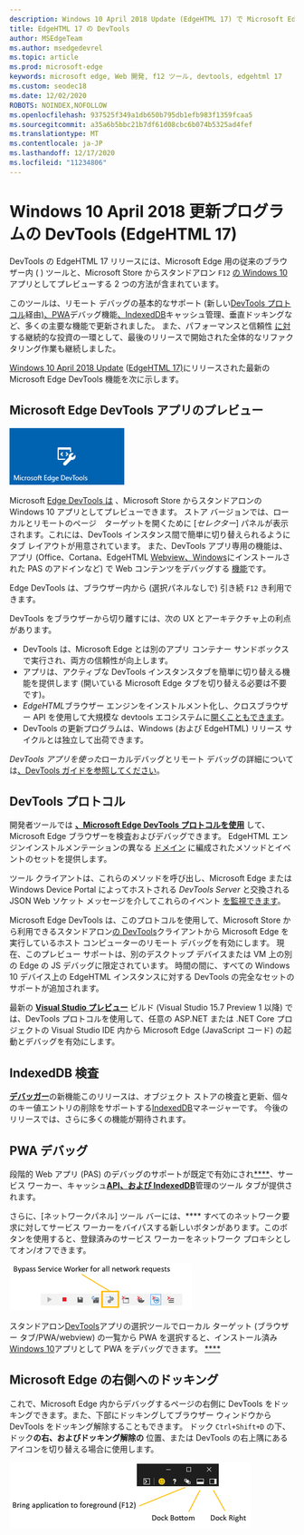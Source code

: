 ```yaml
---
description: Windows 10 April 2018 Update (EdgeHTML 17) で Microsoft Edge DevTools に追加された機能
title: EdgeHTML 17 の DevTools
author: MSEdgeTeam
ms.author: msedgedevrel
ms.topic: article
ms.prod: microsoft-edge
keywords: microsoft edge, Web 開発, f12 ツール, devtools, edgehtml 17
ms.custom: seodec18
ms.date: 12/02/2020
ROBOTS: NOINDEX,NOFOLLOW
ms.openlocfilehash: 937525f349a1db650b795db1efb983f1359fcaa5
ms.sourcegitcommit: a35a6b5bbc21b7df61d08cbc6b074b5325ad4fef
ms.translationtype: MT
ms.contentlocale: ja-JP
ms.lasthandoff: 12/17/2020
ms.locfileid: "11234806"
---
```

# Windows 10 April 2018 更新プログラムの DevTools (EdgeHTML 17)

DevTools の EdgeHTML 17 リリースには、Microsoft Edge 用の従来のブラウザー内 ( ) ツールと、Microsoft Store からスタンドアロン `F12` [の Windows 10](#microsoft-edge-devtools-app-preview) アプリとしてプレビューする 2 つの方法が含まれています。

このツールは、リモート デバッグの基本的なサポート (新しい[DevTools プロトコル](#devtools-protocol)経由[](../index.md#remote-debugging)[](#docking-to-the-right-in-microsoft-edge)[)、PWA](#pwa-debugging)デバッグ機能[、IndexedDB](#indexeddb-inspection)キャッシュ管理、垂直ドッキングなど、多くの主要な機能で更新されました。 また、パフォーマンスと信頼性 [に対](./edgehtml-16.md) する継続的な投資の一環として、最後のリリースで開始された全体的なリファクタリング作業も継続しました。

[Windows 10 April 2018 Update](/windows/uwp/whats-new/windows-10-build-17134) ([EdgeHTML 17)](https://aka.ms/devguide_edgehtml_17)にリリースされた最新の Microsoft Edge DevTools 機能を次に示します。

## Microsoft Edge DevTools アプリのプレビュー

![Microsoft Edge DevTools アプリ](../../devtools-protocol/media/microsoft-edge-devtools.png) 

Microsoft [Edge DevTools は](https://www.microsoft.com/store/p/microsoft-edge-devtools-preview/9mzbfrmz0mnj) 、Microsoft Store からスタンドアロンの Windows 10 アプリとしてプレビューできます。 ストア バージョンでは、ローカルとリモートのページ　ターゲットを開くために [*セレクター*] パネルが表示されます。これには、DevTools インスタンス間で簡単に切り替えられるようにタブ レイアウトが用意されています。 また、DevTools アプリ専用の機能は、アプリ \(Office、Cortana、EdgeHTML [Webview、Windows](../../hosting/webview/index.md)にインストールされた PAS のアドインなど) で Web コンテンツをデバッグする [機能](../../progressive-web-apps/windows-features.md)です。

Edge DevTools は、ブラウザー内から (選択パネルなしで) 引き続 `F12` き利用できます。

DevTools をブラウザーから切り離すには、次の UX とアーキテクチャ上の利点があります。

- DevTools は、Microsoft Edge とは別のアプリ コンテナー サンドボックスで実行され、両方の信頼性が向上します。
- アプリは、アクティブな DevTools インスタンスタブを簡単に切り替える機能を提供します (開いている Microsoft Edge タブを切り替える必要は不要です)。
- *EdgeHTML*ブラウザー エンジンをインストルメント化し、クロスブラウザー API を使用して大規模な devtools エコシステムに[開くこともできます](https://github.com/WICG/devtools-protocol/)。
- DevTools の更新プログラムは、Windows (および EdgeHTML) リリース サイクルとは独立して出荷できます。

*DevTools アプリを使った*ローカルデバッグとリモート デバッグの詳細については[、DevTools ガイドを参照してください](../index.md)。

## DevTools プロトコル

開発者ツールでは [**、Microsoft Edge DevTools プロトコルを使用**](../../devtools-protocol/index.md) して、Microsoft Edge ブラウザーを検査およびデバッグできます。 EdgeHTML エンジンインストルメンテーションの異なる [ドメイン](../../devtools-protocol/0.1/domains/index.md) に編成されたメソッドとイベントのセットを提供します。

 ツール クライアントは、これらのメソッドを呼び出し、Microsoft Edge または Windows Device Portal によってホストされる *DevTools Server* と交換される JSON Web ソケット メッセージを介してこれらのイベント [を監視できます](/windows/mixed-reality/using-the-windows-device-portal)。 
 
 Microsoft Edge DevTools は、[](../../devtools-protocol/0.1/clients.md#microsoft-edge-devtools-preview)このプロトコルを使用して、Microsoft Store から利用できるスタンドアロン[の DevTools](https://www.microsoft.com/store/p/microsoft-edge-devtools-preview/9mzbfrmz0mnj)クライアントから Microsoft Edge を実行しているホスト コンピューターのリモート デバッグを有効にします。 現在、このプレビュー サポートは、別のデスクトップ デバイスまたは VM 上の別の Edge の JS デバッグに限定されています。 時間の間に、すべての Windows 10 デバイス上の EdgeHTML インスタンスに対する DevTools の完全なセットのサポートが追加されます。  
 
 最新の [**Visual Studio プレビュー**](https://www.visualstudio.com/vs/preview/) ビルド (Visual Studio 15.7 Preview 1 以降) では、DevTools プロトコルを使用して、任意の ASP.NET または .NET Core プロジェクトの Visual Studio IDE 内から Microsoft Edge (JavaScript コード) の起動とデバッグを有効にします。

## IndexedDB 検査

[**デバッガー**](../debugger.md)の新機能このリリースは、オブジェクト ストアの検査と更新、個々のキー値エントリの削除をサポートする[IndexedDB](../storage.md#indexeddb-manager)マネージャーです。 今後のリリースでは、さらに多くの機能が期待されます。

## PWA デバッグ

段階的 Web アプリ (PAS) のデバッグのサポートが既定で有効にされ[****](../service-workers.md)、サービス ワーカー、キャッシュ[**API、**](../storage.md#cache-manager)[**および IndexedDB**](../storage.md#indexeddb-manager)管理のツール タブが提供されます。

さらに、[ネットワーク[](../network.md#toolbar)パネル] ツール バーには、**** すべてのネットワーク要求に対してサービス ワーカーをバイパスする新しいボタンがあります。このボタンを使用すると、登録済みのサービス ワーカーをネットワーク プロキシとしてオン/オフできます。

![[ネットワーク] ツール バー ボタン: すべてのネットワーク要求に対してサービス ワーカーをバイパスする](../media/network_toolbar_bypass_sw.png)

スタンドアロン[DevTools](../index.md#microsoft-store-app)アプリの選択ツールでローカル ターゲット (ブラウザー タブ/PWA/webview) の一覧から PWA を選択すると、インストール済み[Windows 10](../../progressive-web-apps/windows-features.md)アプリとして PWA をデバッグできます。 [****](../../progressive-web-apps/windows-features.md#debug-your-pwa-edgehtml-as-a-windows-app)  

## Microsoft Edge の右側へのドッキング

これで、Microsoft Edge 内からデバッグするページの右側に DevTools をドッキングできます。また、下部にドッキングしてブラウザー ウィンドウから DevTools をドッキング解除することもできます。 ドック `Ctrl+Shift+D` の下、ドック******の右**、およびドッキング解除の**** 位置、または DevTools の右上隅にあるアイコンを切り替える場合に使用します。

![DevTools (ドッキングされていない状態) のドッキング オプション](../media/docking_buttons.png) 
